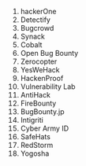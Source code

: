 
1. hackerOne
2. Detectify
3. Bugcrowd
4. Synack
5. Cobalt
6. Open Bug Bounty
7. Zerocopter
8. YesWeHack
9. HackenProof
10. Vulnerability Lab
11. AntiHack
12. FireBounty
13. BugBounty.jp
14. Intigriti
15. Cyber Army ID
16. SafeHats
17. RedStorm
18. Yogosha